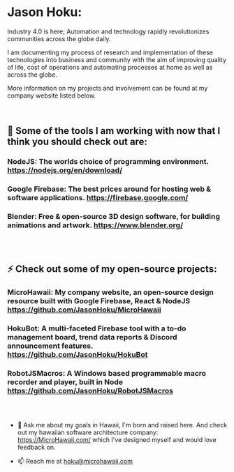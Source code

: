 # Jason Hoku:

  Industry 4.0 is here; Automation and technology rapidly revolutionizes communities across the globe daily.

  I am documenting my process of research and implementation of these technologies into business and community with the aim of improving quality of life, cost of operations and automating processes at home as well as across the globe. 

  More information on my projects and involvement can be found at my company website listed below. 

&nbsp;


## 🔬 Some of the tools I am working with now that I think you should check out are:

### NodeJS: The worlds choice of programming environment.  https://nodejs.org/en/download/

### Google Firebase: The best prices around for hosting web & software applications. https://firebase.google.com/

### Blender: Free & open-source 3D design software, for building animations and artwork.  https://www.blender.org/
##
&nbsp;



## ⚡ Check out some of my open-source projects:

### MicroHawaii: My company website, an open-source design resource built with Google Firebase, React & NodeJS https://github.com/JasonHoku/MicroHawaii

### HokuBot: A multi-faceted Firebase tool with a to-do management board, trend data reports & Discord announcement features.   https://github.com/JasonHoku/HokuBot

### RobotJSMacros: A Windows based programmable macro recorder and player, built in Node https://github.com/JasonHoku/RobotJSMacros
##
&nbsp;



- 💬 Ask me about my goals in Hawaii, I'm born and raised here. And check out my hawaiian software architecture company: https://MicroHawaii.com/ which I've designed myself and would love feedback on.

- 📫 Reach me at hoku@microhawaii.com
